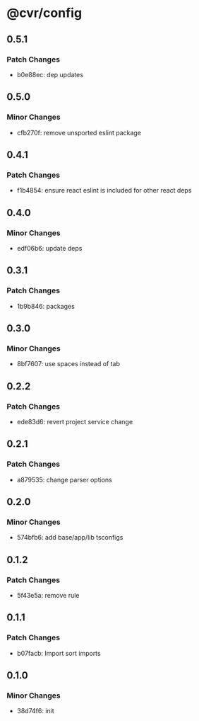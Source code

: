 # @cvr/config

## 0.5.1

### Patch Changes

- b0e88ec: dep updates

## 0.5.0

### Minor Changes

- cfb270f: remove unsported eslint package

## 0.4.1

### Patch Changes

- f1b4854: ensure react eslint is included for other react deps

## 0.4.0

### Minor Changes

- edf06b6: update deps

## 0.3.1

### Patch Changes

- 1b9b846: packages

## 0.3.0

### Minor Changes

- 8bf7607: use spaces instead of tab

## 0.2.2

### Patch Changes

- ede83d6: revert project service change

## 0.2.1

### Patch Changes

- a879535: change parser options

## 0.2.0

### Minor Changes

- 574bfb6: add base/app/lib tsconfigs

## 0.1.2

### Patch Changes

- 5f43e5a: remove rule

## 0.1.1

### Patch Changes

- b07facb: Import sort imports

## 0.1.0

### Minor Changes

- 38d74f6: init
